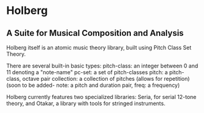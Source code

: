 # Holberg
## A Suite for Musical Composition and Analysis

Holberg itself is an atomic music theory library, built using Pitch Class Set Theory.

There are several built-in basic types:
pitch-class: an integer between 0 and 11 denoting a "note-name"
pc-set: a set of pitch-classes
pitch: a pitch-class, octave pair
collection: a collection of pitches (allows for repetition)
(soon to be added- note: a pitch and duration pair, freq: a frequency)


Holberg currently features two specialized libraries: Seria, for serial 12-tone theory, and Otakar, a library with tools for stringed instruments.
